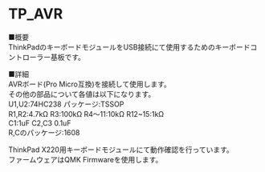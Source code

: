# TP_AVR
■概要  
ThinkPadのキーボードモジュールをUSB接続にて使用するためのキーボードコントローラー基板です。  
  
■詳細  
AVRボード(Pro Micro互換)を接続して使用します。  
その他の部品について各値は以下になります。  
U1,U2:74HC238 パッケージ:TSSOP  
R1,R2:4.7kΩ R3:100kΩ R4～11:10kΩ R12~15:1kΩ  
C1:1uF C2,C3 0.1uF  
R,Cのパッケージ:1608  
  
ThinkPad X220用キーボードモジュールにて動作確認を行っています。  
ファームウェアはQMK Firmwareを使用します。　　
